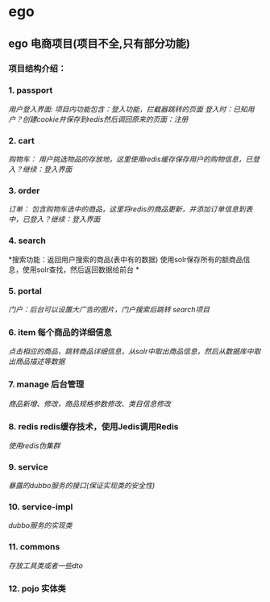 # ego
## ego 电商项目(项目不全,只有部分功能)
### 项目结构介绍：
### 1. passport 
*用户登入界面: 项目内功能包含：登入功能，拦截器跳转的页面  登入时：已知用户？创建cookie并保存到redis然后调回原来的页面：注册*
### 2. cart 
*购物车： 用户挑选物品的存放地，这里使用redis缓存保存用户的购物信息，已登入？继续：登入界面*
### 3. order 
*订单： 包含购物车选中的商品，这里将redis的商品更新，并添加订单信息到表中，已登入？继续：登入界面*
### 4. search  
*搜索功能：返回用户搜索的商品(表中有的数据)  使用solr保存所有的额商品信息，使用solr查找，然后返回数据给前台 *
### 5. portal  
*门户：后台可以设置大广告的图片，门户搜索后跳转 search项目*
### 6. item 每个商品的详细信息
*点击相应的商品，跳转商品详细信息，从solr中取出商品信息，然后从数据库中取出商品描述等数据*
### 7. manage 后台管理 
*商品新增、修改，商品规格参数修改、类目信息修改*
### 8. redis redis缓存技术，使用Jedis调用Redis
*使用redis伪集群*
### 9. service 
*暴露的dubbo服务的接口(保证实现类的安全性)*
### 10. service-impl 
*dubbo服务的实现类*
### 11. commons 
*存放工具类或者一些dto*
### 12. pojo 实体类
